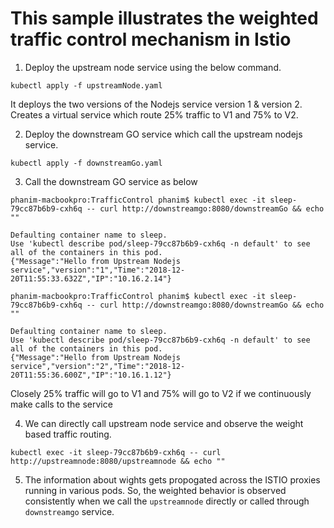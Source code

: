# This sample illustrates the weighted traffic control mechanism in Istio

1. Deploy the upstream node service using the below command.
```
kubectl apply -f upstreamNode.yaml
```
It deploys the two versions of the Nodejs service version 1 & version 2. 
Creates a virtual service which route 25% traffic to V1 and 75% to V2.

2. Deploy the downstream GO service which call the upstream nodejs service.
```
kubectl apply -f downstreamGo.yaml
```

3. Call the downstream GO service as below
```
phanim-macbookpro:TrafficControl phanim$ kubectl exec -it sleep-79cc87b6b9-cxh6q -- curl http://downstreamgo:8080/downstreamGo && echo ""

Defaulting container name to sleep.
Use 'kubectl describe pod/sleep-79cc87b6b9-cxh6q -n default' to see all of the containers in this pod.
{"Message":"Hello from Upstream Nodejs service","version":"1","Time":"2018-12-20T11:55:33.632Z","IP":"10.16.2.14"}

phanim-macbookpro:TrafficControl phanim$ kubectl exec -it sleep-79cc87b6b9-cxh6q -- curl http://downstreamgo:8080/downstreamGo && echo ""

Defaulting container name to sleep.
Use 'kubectl describe pod/sleep-79cc87b6b9-cxh6q -n default' to see all of the containers in this pod.
{"Message":"Hello from Upstream Nodejs service","version":"2","Time":"2018-12-20T11:55:36.600Z","IP":"10.16.1.12"}
```
Closely 25% traffic will go to V1 and 75% will go to V2 if we continuously make calls to the service 

4. We can directly call upstream node service and observe the weight based traffic routing. 
```
kubectl exec -it sleep-79cc87b6b9-cxh6q -- curl http://upstreamnode:8080/upstreamnode && echo ""
```
5. The information about wights gets propogated across the ISTIO proxies running in various pods. So, the weighted behavior 
is observed consistently when we call the `upstreamnode` directly or called through `downstreamgo` service.

